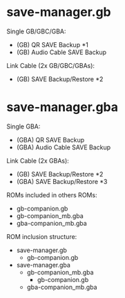 save-manager.gb
=================
Single GB/GBC/GBA:
- (GB) QR SAVE Backup *1
- (GB) Audio Cable SAVE Backup

Link Cable (2x GB/GBC/GBAs):
- (GB) SAVE Backup/Restore *2

save-manager.gba
=================
Single GBA:
- (GBA) QR SAVE Backup
- (GBA) Audio Cable SAVE Backup

Link Cable (2x GBAs):
- (GB)  SAVE Backup/Restore *2
- (GBA) SAVE Backup/Restore *3

ROMs included in others ROMs:
- gb-companion.gb
- gb-companion_mb.gba
- gba-companion_mb.gba

ROM inclusion structure:
- save-manager.gb
  - gb-companion.gb
- save-manager.gba
  - gb-companion_mb.gba
    - gb-companion.gb
  - gba-companion_mb.gba
